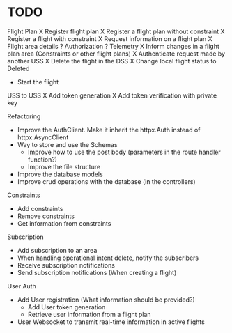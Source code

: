 # TODO

Flight Plan
X Register flight plan
    X Register a flight plan without constraint
    X Register a flight with constraint
X Request information on a flight plan
    X Flight area details
    ? Authorization
    ? Telemetry
X Inform changes in a flight plan area (Constraints or other flight plans)
    X Authenticate request made by another USS
    X Delete the flight in the DSS
    X Change local flight status to Deleted
- Start the flight

USS to USS
X Add token generation
X Add token verification with private key

Refactoring
- Improve the AuthClient. Make it inherit the httpx.Auth instead of httpx.AsyncClient
- Way to store and use the Schemas
    - Improve how to use the post body (parameters in the route handler function?)
    - Improve the file structure
- Improve the database models
- Improve crud operations with the database (in the controllers)

Constraints
- Add constraints
- Remove constraints
- Get information from constraints

Subscription
- Add subscription to an area
- When handling operational intent delete, notify the subscribers
- Receive subscription notifications
- Send subscription notifications (When creating a flight)

User Auth
- Add User registration (What information should be provided?)
    - Add User token generation
    - Retrieve user information from a flight plan
- User Websocket to transmit real-time information in active flights

